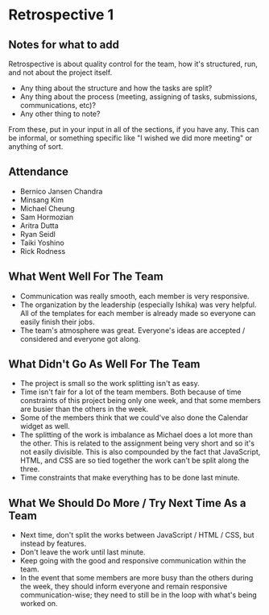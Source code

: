 # Retrospective 1

## Notes for what to add
Retrospective is about quality control for the team, how it's structured, run, and not about the project itself.
- Any thing about the structure and how the tasks are split?
- Any thing about the process (meeting, assigning of tasks, submissions, communications, etc)?
- Any other thing to note?

From these, put in your input in all of the sections, if you have any. This can be informal, or something specific like "I wished we did more meeting" or anything of sort.

## Attendance
- Bernico Jansen Chandra
- Minsang Kim
- Michael Cheung
- Sam Hormozian
- Aritra Dutta
- Ryan Seidl
- Taiki Yoshino
- Rick Rodness

## What Went Well For The Team
- Communication was really smooth, each member is very responsive.
- The organization by the leadership (especially Ishika) was very helpful. All of the templates for each member is already made so everyone can easily finish their jobs.
- The team's atmosphere was great. Everyone's ideas are accepted / considered and everyone got along.

## What Didn't Go As Well For The Team
- The project is small so the work splitting isn't as easy.
- Time isn't fair for a lot of the team members. Both because of time constraints of this project being only one week, and that some members are busier than the others in the week.
- Some of the members think that we could've also done the Calendar widget as well.
- The splitting of the work is imbalance as Michael does a lot more than the other. This is related to the assignment being very short and so it's not easily divisible. This is also compounded by the fact that JavaScript, HTML, and CSS are so tied together the work can't be split along the three.
- Time constraints that make everything has to be done last minute.

## What We Should Do More / Try Next Time As a Team
- Next time, don't split the works between JavaScript / HTML / CSS, but instead by features.
- Don't leave the work until last minute.
- Keep going with the good and responsive communication within the team.
- In the event that some members are more busy than the others during the week, they should inform everyone and remain responsive communication-wise; they need to still be in the loop with what's being worked on. 
